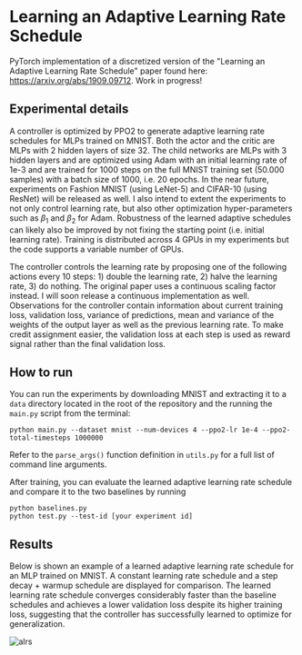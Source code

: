 # Learning an Adaptive Learning Rate Schedule

PyTorch implementation of a discretized version of the "Learning an Adaptive Learning Rate Schedule" paper found here: https://arxiv.org/abs/1909.09712. Work in progress!

## Experimental details

A controller is optimized by PPO2 to generate adaptive learning rate schedules for MLPs trained on MNIST. Both the actor and the critic are MLPs with 2 hidden layers of size 32. The child networks are MLPs with 3 hidden layers and are optimized using Adam with an initial learning rate of 1e-3 and are trained for 1000 steps on the full MNIST training set (50.000 samples) with a batch size of 1000, i.e. 20 epochs. In the near future, experiments on Fashion MNIST (using LeNet-5) and CIFAR-10 (using ResNet) will be released as well. I also intend to extent the experiments to not only control learning rate, but also other optimization hyper-parameters such as $\beta_{1}$ and $\beta_{2}$ for Adam. Robustness of the learned adaptive schedules can likely also be improved by not fixing the starting point (i.e. initial learning rate). Training is distributed across 4 GPUs in my experiments but the code supports a variable number of GPUs.

The controller controls the learning rate by proposing one of the following actions every 10 steps: 1) double the learning rate, 2) halve the learning rate, 3) do nothing. The original paper uses a continuous scaling factor instead. I will soon release a continuous implementation as well.
Observations for the controller contain information about current training loss, validation loss, variance of predictions, mean and variance of the weights of the output layer as well as the previous learning rate. To make credit assignment easier, the validation loss at each step is used as reward signal rather than the final validation loss. 

## How to run

You can run the experiments by downloading MNIST and extracting it to a `data` directory located in the root of the repository and the running the `main.py` script from the terminal:

```
python main.py --dataset mnist --num-devices 4 --ppo2-lr 1e-4 --ppo2-total-timesteps 1000000
```

Refer to the `parse_args()` function definition in `utils.py` for a full list of command line arguments.

After training, you can evaluate the learned adaptive learning rate schedule and compare it to the two baselines by running

```
python baselines.py
python test.py --test-id [your experiment id]
```


## Results

Below is shown an example of a learned adaptive learning rate schedule for an MLP trained on MNIST. A constant learning rate schedule and a step decay + warmup schedule are displayed for comparison. The learned learning rate schedule converges considerably faster than the baseline schedules and achieves a lower validation loss despite its higher training loss, suggesting that the controller has successfully learned to optimize for generalization.

![alrs](https://i.imgur.com/JBrOZUD.png)

